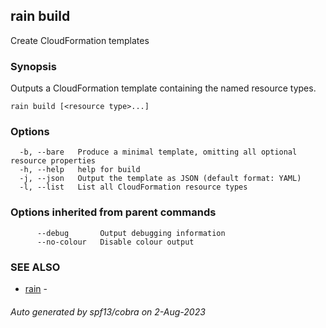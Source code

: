 ## rain build

Create CloudFormation templates

### Synopsis

Outputs a CloudFormation template containing the named resource types.

```
rain build [<resource type>...]
```

### Options

```
  -b, --bare   Produce a minimal template, omitting all optional resource properties
  -h, --help   help for build
  -j, --json   Output the template as JSON (default format: YAML)
  -l, --list   List all CloudFormation resource types
```

### Options inherited from parent commands

```
      --debug       Output debugging information
      --no-colour   Disable colour output
```

### SEE ALSO

* [rain](index.md)	 - 

###### Auto generated by spf13/cobra on 2-Aug-2023
